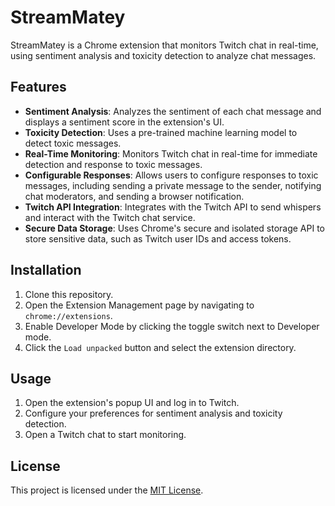 # StreamMatey

StreamMatey is a Chrome extension that monitors Twitch chat in real-time, using sentiment analysis and toxicity detection to analyze chat messages. 

## Features

- **Sentiment Analysis**: Analyzes the sentiment of each chat message and displays a sentiment score in the extension's UI.
- **Toxicity Detection**: Uses a pre-trained machine learning model to detect toxic messages.
- **Real-Time Monitoring**: Monitors Twitch chat in real-time for immediate detection and response to toxic messages.
- **Configurable Responses**: Allows users to configure responses to toxic messages, including sending a private message to the sender, notifying chat moderators, and sending a browser notification.
- **Twitch API Integration**: Integrates with the Twitch API to send whispers and interact with the Twitch chat service.
- **Secure Data Storage**: Uses Chrome's secure and isolated storage API to store sensitive data, such as Twitch user IDs and access tokens.

## Installation

1. Clone this repository.
2. Open the Extension Management page by navigating to `chrome://extensions`.
3. Enable Developer Mode by clicking the toggle switch next to Developer mode.
4. Click the `Load unpacked` button and select the extension directory.

## Usage

1. Open the extension's popup UI and log in to Twitch.
2. Configure your preferences for sentiment analysis and toxicity detection.
3. Open a Twitch chat to start monitoring.


## License

This project is licensed under the [MIT License](LICENSE.md).

